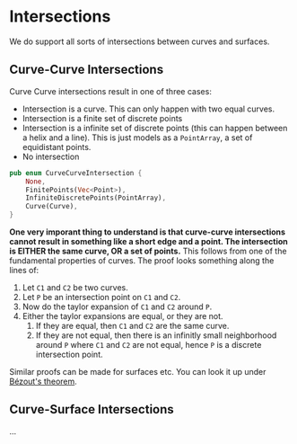 # Intersections

We do support all sorts of intersections between curves and surfaces.

## Curve-Curve Intersections

Curve Curve intersections result in one of three cases:
- Intersection is a curve. This can only happen with two equal curves.
- Intersection is a finite set of discrete points
- Intersection is a infinite set of discrete points (this can happen between a helix and a line). This is just models as a `PointArray`, a set of equidistant points.
- No intersection

```rust
pub enum CurveCurveIntersection {
    None,
    FinitePoints(Vec<Point>),
    InfiniteDiscretePoints(PointArray),
    Curve(Curve),
}
```

**One very imporant thing to understand is that curve-curve intersections cannot result in something like a short edge and a point. The intersection is EITHER the same curve, OR a set of points.** This follows from one of the fundamental properties of curves. The proof looks something along the lines of:

1. Let `C1` and `C2` be two curves.
1. Let `P` be an intersection point on `C1` and `C2`.
1. Now do the taylor expansion of `C1` and `C2` around `P`.
1. Either the taylor expansions are equal, or they are not.
    1. If they are equal, then `C1` and `C2` are the same curve.
    1. If they are not equal, then there is an infinitly small neighborhood around `P` where `C1` and `C2` are not equal, hence `P` is a discrete intersection point.

Similar proofs can be made for surfaces etc. You can look it up under [Bézout's theorem](https://en.wikipedia.org/wiki/B%C3%A9zout%27s_theorem).

## Curve-Surface Intersections

...

